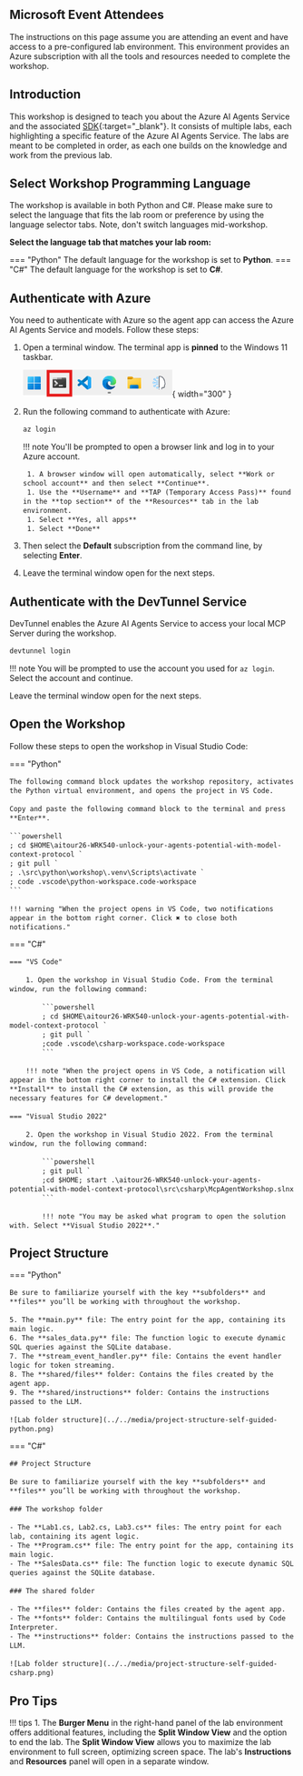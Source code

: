 ## Microsoft Event Attendees

The instructions on this page assume you are attending an event and have access to a pre-configured lab environment. This environment provides an Azure subscription with all the tools and resources needed to complete the workshop.

## Introduction

This workshop is designed to teach you about the Azure AI Agents Service and the associated [SDK](https://learn.microsoft.com/python/api/overview/azure/ai-projects-readme?context=%2Fazure%2Fai-services%2Fagents%2Fcontext%2Fcontext){:target="_blank"}. It consists of multiple labs, each highlighting a specific feature of the Azure AI Agents Service. The labs are meant to be completed in order, as each one builds on the knowledge and work from the previous lab.

## Select Workshop Programming Language

The workshop is available in both Python and C#. Please make sure to select the language that fits the lab room or preference by using the language selector tabs. Note, don't switch languages mid-workshop.

**Select the language tab that matches your lab room:**

=== "Python"
    The default language for the workshop is set to **Python**.
=== "C#"
    The default language for the workshop is set to **C#**.

## Authenticate with Azure

You need to authenticate with Azure so the agent app can access the Azure AI Agents Service and models. Follow these steps:

1. Open a terminal window. The terminal app is **pinned** to the Windows 11 taskbar.

    ![Open the terminal window](../../media/windows-taskbar.png){ width="300" }

2. Run the following command to authenticate with Azure:

    ```powershell
    az login
    ```

    !!! note
        You'll be prompted to open a browser link and log in to your Azure account.

        1. A browser window will open automatically, select **Work or school account** and then select **Continue**.
        1. Use the **Username** and **TAP (Temporary Access Pass)** found in the **top section** of the **Resources** tab in the lab environment.
        1. Select **Yes, all apps**
        1. Select **Done**

3. Then select the **Default** subscription from the command line, by selecting **Enter**.

4. Leave the terminal window open for the next steps.

## Authenticate with the DevTunnel Service

DevTunnel enables the Azure AI Agents Service to access your local MCP Server during the workshop.

```powershell
devtunnel login
```

!!! note
    You will be prompted to use the account you used for `az login`. Select the account and continue.

Leave the terminal window open for the next steps.

## Open the Workshop

Follow these steps to open the workshop in Visual Studio Code:

=== "Python"

    The following command block updates the workshop repository, activates the Python virtual environment, and opens the project in VS Code.

    Copy and paste the following command block to the terminal and press **Enter**.

    ```powershell
    ; cd $HOME\aitour26-WRK540-unlock-your-agents-potential-with-model-context-protocol `
    ; git pull `
    ; .\src\python\workshop\.venv\Scripts\activate `
    ; code .vscode\python-workspace.code-workspace
    ```

    !!! warning "When the project opens in VS Code, two notifications appear in the bottom right corner. Click ✖ to close both notifications."

=== "C#"

    === "VS Code"

        1. Open the workshop in Visual Studio Code. From the terminal window, run the following command:

            ```powershell
            ; cd $HOME\aitour26-WRK540-unlock-your-agents-potential-with-model-context-protocol `
            ; git pull `
            ;code .vscode\csharp-workspace.code-workspace
            ```

        !!! note "When the project opens in VS Code, a notification will appear in the bottom right corner to install the C# extension. Click **Install** to install the C# extension, as this will provide the necessary features for C# development."

    === "Visual Studio 2022"

        2. Open the workshop in Visual Studio 2022. From the terminal window, run the following command:

            ```powershell
            ; git pull `
            ;cd $HOME; start .\aitour26-WRK540-unlock-your-agents-potential-with-model-context-protocol\src\csharp\McpAgentWorkshop.slnx
            ```

            !!! note "You may be asked what program to open the solution with. Select **Visual Studio 2022**."

## Project Structure

=== "Python"

    Be sure to familiarize yourself with the key **subfolders** and **files** you’ll be working with throughout the workshop.

    5. The **main.py** file: The entry point for the app, containing its main logic.
    6. The **sales_data.py** file: The function logic to execute dynamic SQL queries against the SQLite database.
    7. The **stream_event_handler.py** file: Contains the event handler logic for token streaming.
    8. The **shared/files** folder: Contains the files created by the agent app.
    9. The **shared/instructions** folder: Contains the instructions passed to the LLM.

    ![Lab folder structure](../../media/project-structure-self-guided-python.png)

=== "C#"

    ## Project Structure

    Be sure to familiarize yourself with the key **subfolders** and **files** you’ll be working with throughout the workshop.

    ### The workshop folder

    - The **Lab1.cs, Lab2.cs, Lab3.cs** files: The entry point for each lab, containing its agent logic.
    - The **Program.cs** file: The entry point for the app, containing its main logic.
    - The **SalesData.cs** file: The function logic to execute dynamic SQL queries against the SQLite database.

    ### The shared folder

    - The **files** folder: Contains the files created by the agent app.
    - The **fonts** folder: Contains the multilingual fonts used by Code Interpreter.
    - The **instructions** folder: Contains the instructions passed to the LLM.

    ![Lab folder structure](../../media/project-structure-self-guided-csharp.png)

## Pro Tips

!!! tips
    1. The **Burger Menu** in the right-hand panel of the lab environment offers additional features, including the **Split Window View** and the option to end the lab. The **Split Window View** allows you to maximize the lab environment to full screen, optimizing screen space. The lab's **Instructions** and **Resources** panel will open in a separate window.
